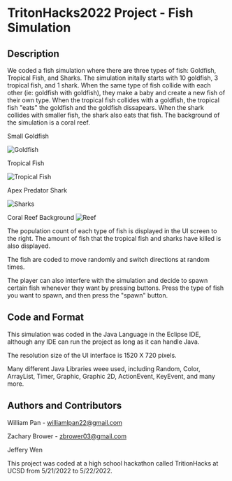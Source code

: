 # TritonHacks2022 Project - Fish Simulation

## Description
We coded a fish simulation where there are three types of fish: Goldfish, Tropical Fish, and Sharks. The simulation initally starts with 10 goldfish, 3 tropical fish, and 1 shark. When the same type of fish collide with each other (ie: goldfish with goldfish), they make a baby and create a new fish of their own type. When the tropical fish collides with a goldfish, the tropical fish "eats" the goldfish and the goldfish dissapears. When the shark collides with smaller fish, the shark also eats that fish. The background of the simulation is a coral reef. 

Small Goldfish

![Goldfish](https://i.postimg.cc/k4F0pMFv/lilFish.png)

Tropical Fish

![Tropical Fish](https://i.postimg.cc/jq1cr0gH/tropical-Fish.png)

Apex Predator Shark

![Sharks](https://i.postimg.cc/65RmjpW2/shark.png)

Coral Reef Background
![Reef](https://i.postimg.cc/gj3WdqW8/Reef.jpg)


The population count of each type of fish is displayed in the UI screen to the right. The amount of fish that the tropical fish and sharks have killed is also displayed. 

The fish are coded to move randomly and switch directions at random times.  

The player can also interfere with the simulation and decide to spawn certain fish whenever they want by pressing buttons. Press the type of fish you want to spawn, and then press the "spawn" button. 

## Code and Format

This simulation was coded in the Java Language in the Eclipse IDE, although any IDE can run the project as long as it can handle Java. 

The resolution size of the UI interface is 1520 X 720 pixels. 

Many different Java Libraries weee used, including Random, Color, ArrayList, Timer, Graphic, Graphic 2D, ActionEvent, KeyEvent, and many more. 

## Authors and Contributors

William Pan - williamlpan22@gmail.com

Zachary Brower - zbrower03@gmail.com

Jeffery Wen 

This project was coded at a high school hackathon called TritionHacks at UCSD from 5/21/2022 to 5/22/2022. 


